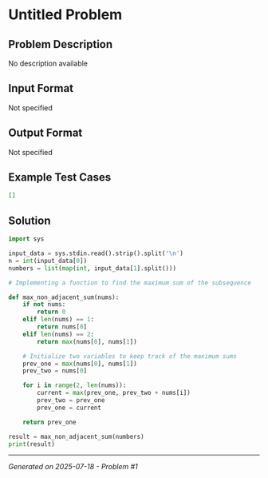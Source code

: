 # Untitled Problem

## Problem Description
No description available

## Input Format
Not specified

## Output Format
Not specified

## Example Test Cases
```json
[]
```

## Solution
```python
import sys

input_data = sys.stdin.read().strip().split('\n')
n = int(input_data[0])
numbers = list(map(int, input_data[1].split()))

# Implementing a function to find the maximum sum of the subsequence

def max_non_adjacent_sum(nums):
    if not nums:
        return 0
    elif len(nums) == 1:
        return nums[0]
    elif len(nums) == 2:
        return max(nums[0], nums[1])

    # Initialize two variables to keep track of the maximum sums
    prev_one = max(nums[0], nums[1])
    prev_two = nums[0]

    for i in range(2, len(nums)):
        current = max(prev_one, prev_two + nums[i])
        prev_two = prev_one
        prev_one = current

    return prev_one

result = max_non_adjacent_sum(numbers)
print(result)
```

---
*Generated on 2025-07-18 - Problem #1*